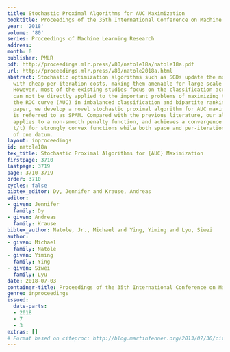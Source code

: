 ```yaml
---
title: Stochastic Proximal Algorithms for AUC Maximization
booktitle: Proceedings of the 35th International Conference on Machine Learning
year: '2018'
volume: '80'
series: Proceedings of Machine Learning Research
address: 
month: 0
publisher: PMLR
pdf: http://proceedings.mlr.press/v80/natole18a/natole18a.pdf
url: http://proceedings.mlr.press/v80/natole2018a.html
abstract: Stochastic optimization algorithms such as SGDs update the model sequentially
  with cheap per-iteration costs, making them amenable for large-scale data analysis.
  However, most of the existing studies focus on the classification accuracy which
  can not be directly applied to the important problems of maximizing the Area under
  the ROC curve (AUC) in imbalanced classification and bipartite ranking. In this
  paper, we develop a novel stochastic proximal algorithm for AUC maximization which
  is referred to as SPAM. Compared with the previous literature, our algorithm SPAM
  applies to a non-smooth penalty function, and achieves a convergence rate of O(log
  t/t) for strongly convex functions while both space and per-iteration costs are
  of one datum.
layout: inproceedings
id: natole18a
tex_title: Stochastic Proximal Algorithms for {AUC} Maximization
firstpage: 3710
lastpage: 3719
page: 3710-3719
order: 3710
cycles: false
bibtex_editor: Dy, Jennifer and Krause, Andreas
editor:
- given: Jennifer
  family: Dy
- given: Andreas
  family: Krause
bibtex_author: Natole, Jr., Michael and Ying, Yiming and Lyu, Siwei
author:
- given: Michael
  family: Natole
- given: Yiming
  family: Ying
- given: Siwei
  family: Lyu
date: 2018-07-03
container-title: Proceedings of the 35th International Conference on Machine Learning
genre: inproceedings
issued:
  date-parts:
  - 2018
  - 7
  - 3
extras: []
# Format based on citeproc: http://blog.martinfenner.org/2013/07/30/citeproc-yaml-for-bibliographies/
---
```

